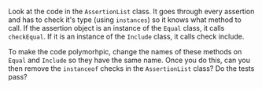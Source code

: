 Look at the code in the `AssertionList` class. It goes through every assertion and has to check it's type (using `instances`) so it
knows what method to call. If the assertion object is an instance of the `Equal` class, it calls `checkEqual`. If it is an instance
of the `Include` class, it calls check include.

To make the code polymorhpic, change the names of these methods on `Equal` and `Include` so they have the same name. Once you do this,
can you then remove the `instanceof` checks in the `AssertionList` class? Do the tests pass?